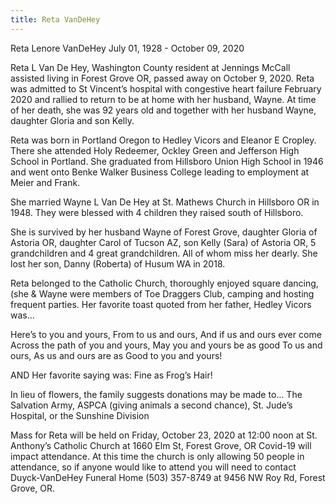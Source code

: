 ```yaml
---
title: Reta VanDeHey
---
```

Reta Lenore VanDeHey
July 01, 1928 - October 09, 2020 

Reta L Van De Hey, Washington County resident at Jennings McCall assisted living in Forest Grove OR, passed away on October 9, 2020.  Reta was admitted to St Vincent’s hospital with congestive heart failure February 2020 and rallied to return to be at home with her husband, Wayne.  At time of her death, she was 92 years old and together with her husband Wayne, daughter Gloria and son Kelly.

Reta was born in Portland Oregon to Hedley Vicors and Eleanor E Cropley. There she attended Holy Redeemer, Ockley Green and Jefferson High School in Portland.  She graduated from Hillsboro Union High School in 1946 and went onto Benke Walker Business College leading to employment at Meier and Frank.

She married Wayne L Van De Hey at St. Mathews Church in Hillsboro OR in 1948.  They were blessed with 4 children they raised south of Hillsboro.

She is survived by her husband Wayne of Forest Grove, daughter Gloria of Astoria OR, daughter Carol of Tucson AZ, son Kelly (Sara) of Astoria OR, 5 grandchildren and 4 great grandchildren.  All of whom miss her dearly.  She lost her son, Danny (Roberta) of Husum WA in 2018.

Reta belonged to the Catholic Church, thoroughly enjoyed square dancing, (she & Wayne were members of Toe Draggers Club, camping and hosting frequent parties.  Her favorite toast quoted from her father, Hedley Vicors was…

Here’s to you and yours,
From to us and ours,
And if us and ours ever come
Across the path of you and yours,
May you and yours be as good
To us and ours,
As us and ours are as
Good to you and yours!

AND  Her favorite saying was:  Fine as Frog’s Hair!

In lieu of flowers, the family suggests donations may be made to… The Salvation Army, ASPCA (giving animals a second chance), St. Jude’s Hospital, or the Sunshine Division

Mass for Reta will be held on Friday, October 23, 2020 at 12:00 noon at St. Anthony’s Catholic Church at 1660 Elm St, Forest Grove, OR  Covid-19 will impact attendance. At this time the church is only allowing 50 people in attendance, so if anyone would like to attend you will need to contact  Duyck-VanDeHey Funeral Home (503) 357-8749 at 9456 NW Roy Rd, Forest Grove, OR.

            
